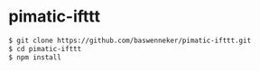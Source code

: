 pimatic-ifttt
=======================

```bash
$ git clone https://github.com/baswenneker/pimatic-ifttt.git
$ cd pimatic-ifttt
$ npm install
```